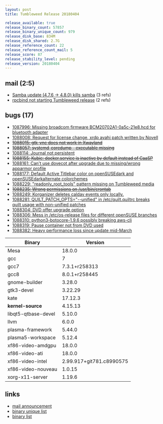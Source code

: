 ```yaml
---
layout: post
title: Tumbleweed Release 20180404

release_available: true
release_binary_count: 57857
release_binary_unique_count: 979
release_disk_base: 834M
release_disk_shared: 2.7G
release_reference_count: 22
release_reference_count_mail: 5
release_score: 87
release_stability_level: pending
release_version: 20180404
---
```


## mail (2:5)

- [Samba update (4.7.6 -> 4.8.0) kills samba](https://lists.opensuse.org/opensuse-factory/2018-04/msg00278.html) (3 refs)
- [rpcbind not starting Tumbleweed release](https://lists.opensuse.org/opensuse-factory/2018-04/msg00288.html) (2 refs)

## bugs (17)

<!--more-->

- [1087996: Missing broadcom firmware BCM20702A1-0a5c-21e8.hcd for bluetooth adapter](https://bugzilla.opensuse.org/show_bug.cgi?id=1087996)
- [1088008: Request for license change, xrdp avahi patch written by Novell](https://bugzilla.opensuse.org/show_bug.cgi?id=1088008)
- ~~[1088015: gtk-vnc does not work in Xwayland](https://bugzilla.opensuse.org/show_bug.cgi?id=1088015)~~
- ~~[1088057: systemd-coredump - executable missing](https://bugzilla.opensuse.org/show_bug.cgi?id=1088057)~~
- [1088114: Journal not persistent](https://bugzilla.opensuse.org/show_bug.cgi?id=1088114)
- ~~[1088155: Kubic: docker.service is inactive by default instead of CaaSP](https://bugzilla.opensuse.org/show_bug.cgi?id=1088155)~~
- [1088161: Can't use dovecot after upgrade due to missing/wrong apparmor profile](https://bugzilla.opensuse.org/show_bug.cgi?id=1088161)
- [1088177: Default Active Titlebar color on openSUSEdark and openSUSEdarkalternate colorchemes](https://bugzilla.opensuse.org/show_bug.cgi?id=1088177)
- [1088229: "readonly_root_tools" pattern missing on Tumbleweed media](https://bugzilla.opensuse.org/show_bug.cgi?id=1088229)
- ~~[1088235: Wrong permissions on /usr/bin/crontab](https://bugzilla.opensuse.org/show_bug.cgi?id=1088235)~~
- [1088249: Korganizer deletes caldav events only locally.](https://bugzilla.opensuse.org/show_bug.cgi?id=1088249)
- [1088281: QUILT_PATCH_OPTS="--unified" in /etc/quilt.quiltrc breaks quilt usage with non-unified patches](https://bugzilla.opensuse.org/show_bug.cgi?id=1088281)
- [1088304: DVD offer upgrade option](https://bugzilla.opensuse.org/show_bug.cgi?id=1088304)
- [1088306: Mess in /etc/os-release files for different openSUSE branches](https://bugzilla.opensuse.org/show_bug.cgi?id=1088306)
- [1088310: python3-botocore-1.9.6 possibly breaking aws-cli](https://bugzilla.opensuse.org/show_bug.cgi?id=1088310)
- [1088319: Pause container not from DVD used](https://bugzilla.opensuse.org/show_bug.cgi?id=1088319)
- [1088382: Heavy performance loss since update mid-March](https://bugzilla.opensuse.org/show_bug.cgi?id=1088382)

Binary | Version
--- | ---
Mesa | 18.0.0
gcc | 7
gcc7 | 7.3.1+r258313
gcc8 | 8.0.1+r258445
gnome-builder | 3.28.0
gtk3-devel | 3.22.29
kate | 17.12.3
**kernel-source** | 4.15.13
libqt5-qtbase-devel | 5.10.0
llvm | 6.0.0
plasma-framework | 5.44.0
plasma5-workspace | 5.12.4
xf86-video-amdgpu | 18.0.0
xf86-video-ati | 18.0.0
xf86-video-intel | 2.99.917+git781.c8990575
xf86-video-nouveau | 1.0.15
xorg-x11-server | 1.19.6

## links

- [mail announcement](https://lists.opensuse.org/opensuse-factory/2018-04/msg00273.html)
- [binary unique list](http://download.tumbleweed.boombatower.com/20180404/rpm.unique.list)
- [binary list](http://download.tumbleweed.boombatower.com/20180404/rpm.list)
